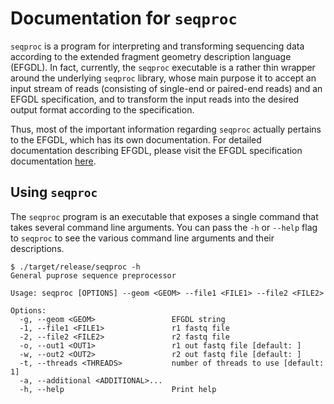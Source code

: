 # Documentation for `seqproc`

`seqproc` is a program for interpreting and transforming sequencing data 
according to the extended fragment geometry description language (EFGDL). 
In fact, currently, the `seqproc` executable is a rather thin wrapper around
the underlying `seqproc` library, whose main purpose it to accept an input 
stream of reads (consisting of single-end or paired-end reads) and an EFGDL
specification, and to transform the input reads into the desired output format
according to the specification.

Thus, most of the important information regarding `seqproc` actually pertains 
to the EFGDL, which has its own documentation. For detailed documentation 
describing EFGDL, please visit the EFGDL specification documentation 
[here](https://efgdl-spec.readthedocs.io/en/latest/).

## Using `seqproc`

The `seqproc` program is an executable that exposes a single command that takes 
several command line arguments.  You can pass the `-h` or `--help` flag to `seqproc`
to see the various command line arguments and their descriptions.

    $ ./target/release/seqproc -h
    General puprose sequence preprocessor

    Usage: seqproc [OPTIONS] --geom <GEOM> --file1 <FILE1> --file2 <FILE2>

    Options:
      -g, --geom <GEOM>                 EFGDL string
      -1, --file1 <FILE1>               r1 fastq file
      -2, --file2 <FILE2>               r2 fastq file
      -o, --out1 <OUT1>                 r1 out fastq file [default: ]
      -w, --out2 <OUT2>                 r2 out fastq file [default: ]
      -t, --threads <THREADS>           number of threads to use [default: 1]
      -a, --additional <ADDITIONAL>...
      -h, --help                        Print help


